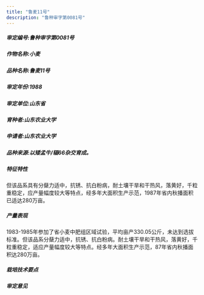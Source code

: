 ```yaml
---
title: "鲁麦11号"
description: "鲁种审字第0081号"
---
```

##### 审定编号:鲁种审字第0081号

##### 作物名称:小麦

##### 品种名称:鲁麦11号

##### 审定年份:1988

##### 审定单位:山东省

##### 育种者:山东农业大学

##### 申请者:山东农业大学

##### 品种来源:以矮孟牛/辐66杂交育成。

##### 特征特性
但该品系具有分蘖力适中，抗锈、抗白粉病，耐土壤干旱和干热风，落黄好，千粒重稳定，应产量幅度较大等特点，经多年大面积生产示范，1987年省内秋播面积已适达280万亩。

##### 产量表现
1983-1985年参加了省小麦中肥组区域试验，平均亩产330.05公斤，未达到选拔标准。但该品系分蘖力适中，抗锈、抗白粉病。耐土壤干旱和干热风，落黄好，千粒重稳定，适应产量幅度较大等特点。经多年大面积生产示范，87年省内秋播面积达280万亩。

##### 栽培技术要点


##### 审定意见

